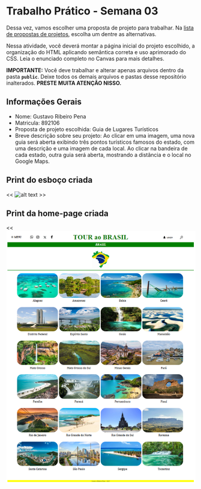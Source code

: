 # Trabalho Prático - Semana 03

Dessa vez, vamos escolher uma proposta de projeto para trabalhar. Na [lista de propostas de projetos](propostas-projetos.md), escolha um dentre as alternativas.

Nessa atividade, você deverá montar a página inicial do projeto escolhido, a organização do HTML aplicando semântica correta e uso aprimorado do CSS. Leia o enunciado completo no Canvas para mais detalhes.

**IMPORTANTE:** Você deve trabalhar e alterar apenas arquivos dentro da pasta **`public`**. Deixe todos os demais arquivos e pastas desse repositório inalterados. **PRESTE MUITA ATENÇÃO NISSO.**

## Informações Gerais

- Nome: Gustavo Ribeiro Pena
- Matricula: 892106
- Proposta de projeto escolhida: Guia de Lugares Turísticos
- Breve descrição sobre seu projeto: Ao clicar em uma imagem, uma nova guia será aberta exibindo três pontos turísticos famosos do estado, com uma descrição e uma imagem de cada local. Ao clicar na bandeira de cada estado, outra guia será aberta, mostrando a distância e o local no Google Maps.

## Print do esboço criada

<< ![alt text](ESBOÇO.png) >>


## Print da home-page criada



<<  ![alt text](home-page.png) 
